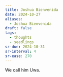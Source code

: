 ```yaml
---
title: Joshua Bienvenida
date: 2024-10-27
aliases:
  - Joshua Bienvenida
draft: false
tags:
  - thoughts
  - seedlings
sr-due: 2024-10-31
sr-interval: 4
sr-ease: 270
---
```

We call him Uwa.